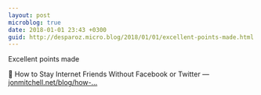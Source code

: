 ```yaml
---
layout: post
microblog: true
date: 2018-01-01 23:43 +0300
guid: http://desparoz.micro.blog/2018/01/01/excellent-points-made.html
---
```

Excellent points made

🔗 How to Stay Internet Friends Without Facebook or Twitter — [jonmitchell.net/blog/how-...](https://jonmitchell.net/blog/how-to-stay-internet-friends-without-facebook-or-twitter)
